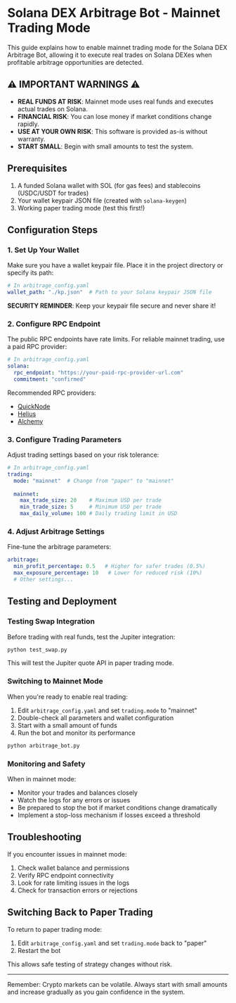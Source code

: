 # Solana DEX Arbitrage Bot - Mainnet Trading Mode

This guide explains how to enable mainnet trading mode for the Solana DEX Arbitrage Bot, allowing it to execute real trades on Solana DEXes when profitable arbitrage opportunities are detected.

## ⚠️ IMPORTANT WARNINGS ⚠️

- **REAL FUNDS AT RISK**: Mainnet mode uses real funds and executes actual trades on Solana.
- **FINANCIAL RISK**: You can lose money if market conditions change rapidly.
- **USE AT YOUR OWN RISK**: This software is provided as-is without warranty.
- **START SMALL**: Begin with small amounts to test the system.

## Prerequisites

1. A funded Solana wallet with SOL (for gas fees) and stablecoins (USDC/USDT for trades)
2. Your wallet keypair JSON file (created with `solana-keygen`)
3. Working paper trading mode (test this first!)

## Configuration Steps

### 1. Set Up Your Wallet

Make sure you have a wallet keypair file. Place it in the project directory or specify its path:

```yaml
# In arbitrage_config.yaml
wallet_path: "./kp.json"  # Path to your Solana keypair JSON file
```

**SECURITY REMINDER**: Keep your keypair file secure and never share it!

### 2. Configure RPC Endpoint

The public RPC endpoints have rate limits. For reliable mainnet trading, use a paid RPC provider:

```yaml
# In arbitrage_config.yaml
solana:
  rpc_endpoint: "https://your-paid-rpc-provider-url.com"
  commitment: "confirmed"
```

Recommended RPC providers:
- [QuickNode](https://www.quicknode.com)
- [Helius](https://helius.xyz)
- [Alchemy](https://www.alchemy.com)

### 3. Configure Trading Parameters

Adjust trading settings based on your risk tolerance:

```yaml
# In arbitrage_config.yaml
trading:
  mode: "mainnet"  # Change from "paper" to "mainnet"
  
  mainnet:
    max_trade_size: 20    # Maximum USD per trade
    min_trade_size: 5     # Minimum USD per trade
    max_daily_volume: 100 # Daily trading limit in USD
```

### 4. Adjust Arbitrage Settings

Fine-tune the arbitrage parameters:

```yaml
arbitrage:
  min_profit_percentage: 0.5   # Higher for safer trades (0.5%)
  max_exposure_percentage: 10   # Lower for reduced risk (10%)
  # Other settings...
```

## Testing and Deployment

### Testing Swap Integration

Before trading with real funds, test the Jupiter integration:

```bash
python test_swap.py
```

This will test the Jupiter quote API in paper trading mode.

### Switching to Mainnet Mode

When you're ready to enable real trading:

1. Edit `arbitrage_config.yaml` and set `trading.mode` to "mainnet"
2. Double-check all parameters and wallet configuration
3. Start with a small amount of funds
4. Run the bot and monitor its performance

```bash
python arbitrage_bot.py
```

### Monitoring and Safety

When in mainnet mode:

- Monitor your trades and balances closely
- Watch the logs for any errors or issues
- Be prepared to stop the bot if market conditions change dramatically
- Implement a stop-loss mechanism if losses exceed a threshold

## Troubleshooting

If you encounter issues in mainnet mode:

1. Check wallet balance and permissions
2. Verify RPC endpoint connectivity
3. Look for rate limiting issues in the logs
4. Check for transaction errors or rejections

## Switching Back to Paper Trading

To return to paper trading mode:

1. Edit `arbitrage_config.yaml` and set `trading.mode` back to "paper"
2. Restart the bot

This allows safe testing of strategy changes without risk.

---

Remember: Crypto markets can be volatile. Always start with small amounts and increase gradually as you gain confidence in the system.

